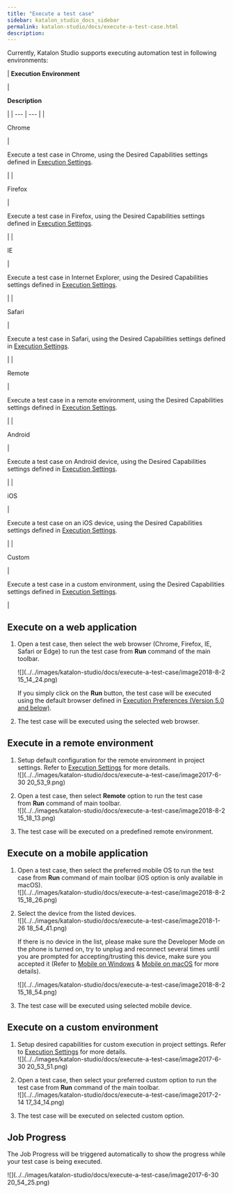 ```yaml
---
title: "Execute a test case" 
sidebar: katalon_studio_docs_sidebar
permalink: katalon-studio/docs/execute-a-test-case.html 
description: 
---
```

Currently, Katalon Studio supports executing automation test in following environments:

| 
**Execution Environment**

 | 

**Description**

 |
| --- | --- |
| 

Chrome

 | 

Execute a test case in Chrome, using the Desired Capabilities settings defined in [Execution Settings](/display/KD/Execution+Settings).

 |
| 

Firefox

 | 

Execute a test case in Firefox, using the Desired Capabilities settings defined in [Execution Settings](/display/KD/Execution+Settings).

 |
| 

IE

 | 

Execute a test case in Internet Explorer, using the Desired Capabilities settings defined in [Execution Settings](/display/KD/Execution+Settings).

 |
| 

Safari

 | 

Execute a test case in Safari, using the Desired Capabilities settings defined in [Execution Settings](/display/KD/Execution+Settings).

 |
| 

Remote

 | 

Execute a test case in a remote environment, using the Desired Capabilities settings defined in [Execution Settings](/display/KD/Execution+Settings).

 |
| 

Android

 | 

Execute a test case on Android device, using the Desired Capabilities settings defined in [Execution Settings](/display/KD/Execution+Settings).

 |
| 

iOS

 | 

Execute a test case on an iOS device, using the Desired Capabilities settings defined in [Execution Settings](/display/KD/Execution+Settings).

 |
| 

Custom

 | 

Execute a test case in a custom environment, using the Desired Capabilities settings defined in [Execution Settings](/display/KD/Execution+Settings).

 |

Execute on a web application
----------------------------

1.  Open a test case, then select the web browser (Chrome, Firefox, IE, Safari or Edge) to run the test case from **Run** command of the main toolbar.
    
    ![](../../images/katalon-studio/docs/execute-a-test-case/image2018-8-2 15_14_24.png)
    
    If you simply click on the **Run** button, the test case will be executed using the default browser defined in [Execution Preferences (Version 5.0 and below)](/pages/viewpage.action?pageId=3179873).
    
2.  The test case will be executed using the selected web browser.
    

Execute in a remote environment
-------------------------------

1.  Setup default configuration for the remote environment in project settings. Refer to [Execution Settings](/display/KD/Execution+Settings) for more details.  
    ![](../../images/katalon-studio/docs/execute-a-test-case/image2017-6-30 20_53_9.png)  
      
    
2.  Open a test case, then select **Remote** option to run the test case from **Run** command of main toolbar.  
    ![](../../images/katalon-studio/docs/execute-a-test-case/image2018-8-2 15_18_13.png)
    
3.  The test case will be executed on a predefined remote environment.

Execute on a mobile application
-------------------------------

1.  Open a test case, then select the preferred mobile OS to run the test case from **Run** command of main toolbar (iOS option is only available in macOS).  
    ![](../../images/katalon-studio/docs/execute-a-test-case/image2018-8-2 15_18_26.png)  
      
    
2.  Select the device from the listed devices.  
    ![](../../images/katalon-studio/docs/execute-a-test-case/image2018-1-26 18_54_41.png)
    
    If there is no device in the list, please make sure the Developer Mode on the phone is turned on, try to unplug and reconnect several times until you are prompted for accepting/trusting this device, make sure you accepted it (Refer to [Mobile on Windows](/pages/viewpage.action?pageId=1606325) & [Mobile on macOS](/display/KD/Mobile+on+macOS) for more details).  
    
    ![](../../images/katalon-studio/docs/execute-a-test-case/image2018-8-2 15_18_54.png)
    
3.  The test case will be executed using selected mobile device.

Execute on a custom environment
-------------------------------

1.  Setup desired capabilities for custom execution in project settings. Refer to [Execution Settings](/display/KD/Execution+Settings) for more details.  
    ![](../../images/katalon-studio/docs/execute-a-test-case/image2017-6-30 20_53_51.png)  
      
    
2.  Open a test case, then select your preferred custom option to run the test case from **Run** command of the main toolbar.  
    ![](../../images/katalon-studio/docs/execute-a-test-case/image2017-2-14 17_34_14.png)  
      
    
3.  The test case will be executed on selected custom option.

Job Progress
------------

The Job Progress will be triggered automatically to show the progress while your test case is being executed.

![](../../images/katalon-studio/docs/execute-a-test-case/image2017-6-30 20_54_25.png)